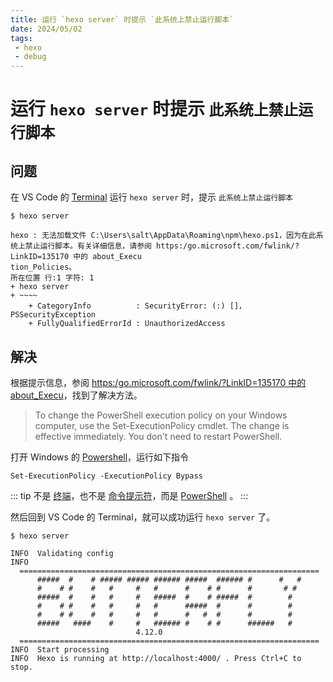 ```yaml
---
title: 运行 `hexo server` 时提示 `此系统上禁止运行脚本`
date: 2024/05/02
tags: 
 - hexo
 - debug
---
```


# 运行 `hexo server` 时提示 `此系统上禁止运行脚本`

## 问题

在 VS Code 的 [Terminal](https://code.visualstudio.com/docs/terminal/basics) 运行 `hexo server` 时，提示 `此系统上禁止运行脚本`

```
$ hexo server

hexo : 无法加载文件 C:\Users\salt\AppData\Roaming\npm\hexo.ps1，因为在此系统上禁止运行脚本。有关详细信息，请参阅 https:/go.microsoft.com/fwlink/?LinkID=135170 中的 about_Execu
tion_Policies。
所在位置 行:1 字符: 1
+ hexo server
+ ~~~~
    + CategoryInfo          : SecurityError: (:) []，PSSecurityException
    + FullyQualifiedErrorId : UnauthorizedAccess

```

## 解决

根据提示信息，参阅 [https:/go.microsoft.com/fwlink/?LinkID=135170 中的 about_Execu](https://learn.microsoft.com/en-us/powershell/module/microsoft.powershell.core/about/about_execution_policies?view=powershell-7.4#change-the-execution-policy)，找到了解决方法。

> To change the PowerShell execution policy on your Windows computer, use the Set-ExecutionPolicy cmdlet. The change is effective immediately. You don't need to restart PowerShell.

打开 Windows 的 [Powershell](https://learn.microsoft.com/en-us/powershell/scripting/overview?view=powershell-7.4)，运行如下指令

```shell
Set-ExecutionPolicy -ExecutionPolicy Bypass
```

::: tip
不是 [终端](https://learn.microsoft.com/en-us/windows/terminal/)，也不是 [命令提示符](https://en.wikipedia.org/wiki/Cmd.exe)，而是 [PowerShell](https://learn.microsoft.com/en-us/powershell/scripting/overview?view=powershell-7.4) 。
:::

然后回到 VS Code 的 Terminal，就可以成功运行 `hexo server` 了。

```shell
$ hexo server

INFO  Validating config
INFO  
  ===================================================================
      #####  #    # ##### ##### ###### #####  ###### #      #   #
      #    # #    #   #     #   #      #    # #      #       # #
      #####  #    #   #     #   #####  #    # #####  #        #
      #    # #    #   #     #   #      #####  #      #        #
      #    # #    #   #     #   #      #   #  #      #        #
      #####   ####    #     #   ###### #    # #      ######   #
                            4.12.0
  ===================================================================
INFO  Start processing
INFO  Hexo is running at http://localhost:4000/ . Press Ctrl+C to stop.

```
